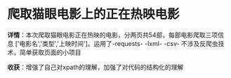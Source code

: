    #  爬取猫眼电影上的正在热映电影

   **详情**：本次爬取猫眼电影正在热映的电影，分两页共54部，每部电影爬取三项信息
   ['电影名','类型','上映时间']。运用了-requests- -lxml- -csv-
   不涉及反爬虫技术，简单获取页面的小项目

   **收获**：增强了自己对xpath的理解，加强了对代码的结构化的理解